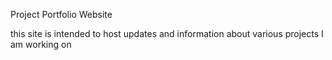 Project Portfolio Website


this site is intended to host updates and information about various projects I am working on
